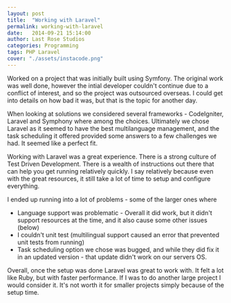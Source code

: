 ```yaml
---
layout: post
title:  "Working with Laravel"
permalink: working-with-laravel
date:   2014-09-21 15:14:00
author: Last Rose Studios
categories: Programming
tags: PHP Laravel
cover: "./assets/instacode.png"
---
```


Worked on a project that was initially built using Symfony. The original work was well done, however the intial developer couldn't continue due to a conflict of interest, and so the project was outsourced overseas. I could get into details on how bad it was, but that is the topic for another day.

When looking at solutions we considered several frameworks - CodeIgniter, Laravel and Symphony where among the choices. Ultimately we chose Laravel as it seemed to have the best multilanguage management, and the task scheduling it offered provided some answers to a few challenges we had. It seemed like a perfect fit.

Working with Laravel was a great experience. There is a strong culture of Test Driven Development. There is a wealth of instructions out there that can help you get running relatively quickly. I say relatively because even with the great resources, it still take a lot of time to setup and configure everything. 

I ended up running into a lot of problems - some of the larger ones where
-   Language support was problematic - Overall it did work, but it didn't support resources at the time, and it also cause some other issues (below) 
-   I couldn't unit test (multilingual support caused an error that prevented unit tests from running)
-   Task scheduling option we chose was bugged, and while they did fix it in an updated version - that update didn't work on our servers OS.

Overall, once the setup was done Laravel was great to work with. It felt a lot like Ruby, but with faster performance. If I was to do another large project I would consider it. It's not worth it for smaller projects simply because of the setup time.

